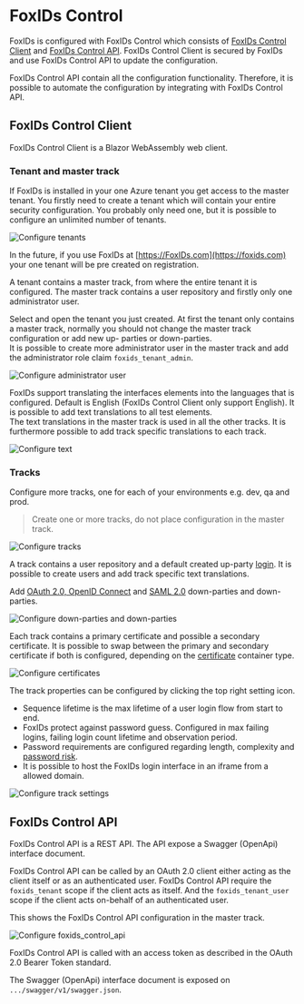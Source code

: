 # FoxIDs Control
FoxIDs is configured with FoxIDs Control which consists of [FoxIDs Control Client](foxids-control-client) and [FoxIDs Control API](foxids-control-api). FoxIDs Control Client is secured by FoxIDs and use FoxIDs Control API to update the configuration. 

FoxIDs Control API contain all the configuration functionality. Therefore, it is possible to automate the configuration by integrating with FoxIDs Control API.

## FoxIDs Control Client 
FoxIDs Control Client is a Blazor WebAssembly web client.

### Tenant and master track
If FoxIDs is installed in your one Azure tenant you get access to the master tenant. You firstly need to create a tenant which will contain your entire security configuration. You probably only need one, but it is possible to configure an unlimited number of tenants.  

![Configure tenants](images/configure-tenant.png)

In the future, if you use FoxIDs at [https://FoxIDs.com](https://foxids.com) your one tenant will be pre created on registration.

A tenant contains a master track, from where the entire tenant it is configured. The master track contains a user repository and firstly only one administrator user.

Select and open the tenant you just created. At first the tenant only contains a master track, normally you should not change the master track configuration or add new up- parties or down-parties.  
It is possible to create more administrator user in the master track and add the administrator role claim `foxids_tenant_admin`.

![Configure administrator user](images/configure-tenant-adminuser.png)

FoxIDs support translating the interfaces elements into the languages that is configured. Default is English (FoxIDs Control Client only support English). It is possible to add text translations to all test elements.  
The text translations in the master track is used in all the other tracks. It is furthermore possible to add track specific translations to each track.

![Configure text](images/configure-tenant-text.png)

### Tracks
Configure more tracks, one for each of your environments e.g. dev, qa and prod.

> Create one or more tracks, do not place configuration in the master track.

![Configure tracks](images/configure-track.png)

A track contains a user repository and a default created up-party [login](login.md). It is possible to create users and add track specific text translations. 

Add [OAuth 2.0, OpenID Connect](oauth-2.0-oidc.md) and [SAML 2.0](saml-2.0.md) down-parties and down-parties.

![Configure down-parties and down-parties](images/configure-parties.png)

Each track contains a primary certificate and possible a secondary certificate. It is possible to swap between the primary and secondary certificate if both is configured, depending on the [certificate](index.md#certificates) container type.

![Configure certificates](images/configure-certificate.png)

The track properties can be configured by clicking the top right setting icon. 

- Sequence lifetime is the max lifetime of a user login flow from start to end.
- FoxIDs protect against password guess. Configured in max failing logins, failing login count lifetime and observation period.
- Password requirements are configured regarding length, complexity and [password risk](https://haveibeenpwned.com/Passwords).
- It is possible to host the FoxIDs login interface in an iframe from a allowed domain.

![Configure track settings](images/configure-track-setting.png)

## FoxIDs Control API
FoxIDs Control API is a REST API. The API expose a Swagger (OpenApi) interface document.

FoxIDs Control API can be called by an OAuth 2.0 client either acting as the client itself or as an authenticated user. FoxIDs Control API require the `foxids_tenant` scope if the client acts as itself. And the `foxids_tenant_user` scope if the client acts on-behalf of an authenticated user.

This shows the FoxIDs Control API configuration in the master track.

![Configure foxids_control_api](images/configure-foxids_control_api.png)

FoxIDs Control API is called with an access token as described in the OAuth 2.0 Bearer Token standard.

The Swagger (OpenApi) interface document is exposed on `.../swagger/v1/swagger.json`. 